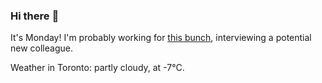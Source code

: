 ### Hi there :wave:

It's Monday! I'm probably working for [this bunch](https://github.com/kohofinancial), interviewing a potential new colleague.

Weather in Toronto: partly cloudy, at -7°C.
